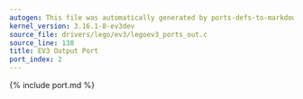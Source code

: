 ```yaml
---
autogen: This file was automatically generated by ports-defs-to-markdown.py
kernel_version: 3.16.1-8-ev3dev
source_file: drivers/lego/ev3/legoev3_ports_out.c
source_line: 138
title: EV3 Output Port
port_index: 2
---
```


{% include port.md %}
